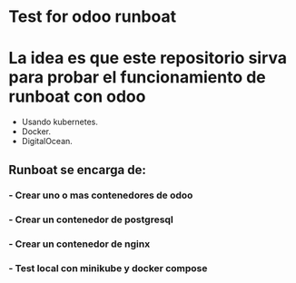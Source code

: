 # Test for odoo runboat

# La idea es que este repositorio sirva para probar el funcionamiento de runboat con odoo
- Usando kubernetes.
- Docker.
- DigitalOcean.

## Runboat se encarga de:
### - Crear uno o mas contenedores de odoo
### - Crear un contenedor de postgresql
### - Crear un contenedor de nginx
### - Test local con minikube y docker compose

